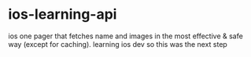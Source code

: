 # ios-learning-api

ios one pager that fetches name and images in the most effective & safe way (except for caching). learning ios dev so this was the next step
